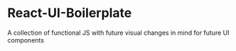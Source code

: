 # React-UI-Boilerplate
A collection of functional JS with future visual changes in mind for future UI components 
